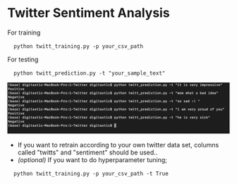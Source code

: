 # Twitter Sentiment Analysis

For training

```
  python twitt_training.py -p your_csv_path
```
For testing

```
  python twitt_prediction.py -t "your_sample_text"
```

![](pred.png)



* If you want to retrain according to your own twitter data set, columns called "twitts" and "sentiment" should be used..
* *(optional)* If you want to do hyperparameter tuning;
```
  python twitt_training.py -p your_csv_path -t True
```


